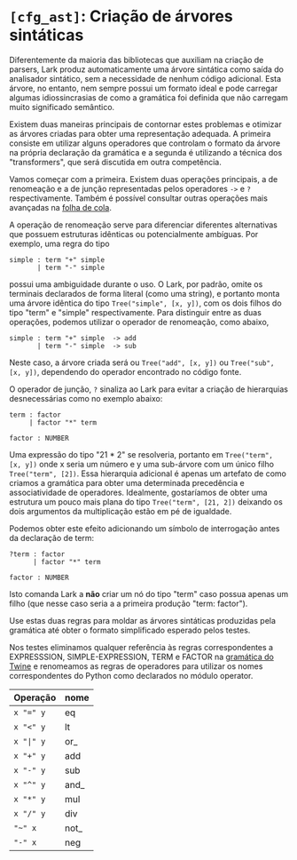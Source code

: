 # `[cfg_ast]`: Criação de árvores sintáticas 

Diferentemente da maioria das bibliotecas que auxiliam na criação de parsers, Lark produz automaticamente uma árvore sintática como saída do analisador sintático, sem a necessidade de nenhum código adicional. Esta árvore, no entanto, nem sempre possui um formato ideal e pode carregar algumas idiossincrasias de como a gramática foi definida que não carregam muito significado semântico.

Existem duas maneiras principais de contornar estes problemas e otimizar as árvores criadas para obter uma representação adequada. A primeira consiste em utilizar alguns operadores que controlam o formato da árvore na própria declaração da gramática e a segunda é utilizando a técnica dos "transformers", que será discutida em outra competência.

Vamos começar com a primeira. Existem duas operações principais, a de renomeação e a de junção representadas pelos operadores `->` e `?` respectivamente. Também é possível consultar outras operações mais avançadas na [folha de cola](https://lark-parser.readthedocs.io/en/latest/_static/lark_cheatsheet.pdf).

A operação de renomeação serve para diferenciar diferentes alternativas que possuem estruturas idênticas ou potencialmente ambíguas. Por exemplo, uma regra do tipo

```lark
simple : term "+" simple
       | term "-" simple
```

possui uma ambiguidade durante o uso. O Lark, por padrão, omite os terminais declarados de forma literal (como uma string), e portanto monta uma árvore idêntica do tipo `Tree("simple", [x, y])`, com os dois filhos do tipo "term" e "simple" respectivamente. Para distinguir entre as duas operações, podemos utilizar o operador de renomeação, como abaixo, 

```lark
simple : term "+" simple  -> add
       | term "-" simple  -> sub
```

Neste caso, a árvore criada será ou  `Tree("add", [x, y])` ou `Tree("sub", [x, y])`, dependendo do operador encontrado no código fonte. 

O operador de junção, `?` sinaliza ao Lark para evitar a criação de hierarquias desnecessárias como no exemplo abaixo:

```lark
term : factor
     | factor "*" term

factor : NUMBER
```

Uma expressão do tipo "21 * 2" se resolveria, portanto em `Tree("term", [x, y])` onde x seria um número e y uma sub-árvore com um único filho `Tree("term", [2])`. Essa hierarquia adicional é apenas um artefato de como criamos a gramática para obter uma determinada precedência e associatividade de operadores. Idealmente, gostaríamos de obter uma estrutura um pouco mais plana do tipo `Tree("term", [21, 2])` deixando os dois argumentos da multiplicação estão em pé de igualdade.

Podemos obter este efeito adicionando um símbolo de interrogação antes da declaração de term:

```lark
?term : factor
      | factor "*" term

factor : NUMBER
```

Isto comanda Lark a **não** criar um nó do tipo "term" caso possua apenas um filho (que nesse caso seria a a primeira produção "term: factor").

Use estas duas regras para moldar as árvores sintáticas produzidas pela gramática até obter o formato simplificado esperado pelos testes.

Nos testes eliminamos qualquer referência às regras correspondentes a EXPRESSSION, SIMPLE-EXPRESSION, TERM e FACTOR na [gramática do Twine](http://www.cs.uni.edu/~wallingf/teaching/cs4550/compiler/specification.html) e renomeamos as regras de operadores para utilizar os nomes correspondentes do Python como declarados no módulo operator. 

| Operação       | nome |
| -------------- | ---- |
| `x "=" y`      | eq   |
| `x "<" y`      | lt   |
| `x "\|" y`     | or_  |
| `x "+" y`      | add  |
| `x "-" y`      | sub  |
| `x "^" y`      | and_ |
| `x "*" y`      | mul  |
| `x "/" y`      | div  |
| `"~" x`        | not_ |
| `"-" x`        | neg  |
